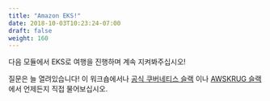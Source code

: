 ```yaml
---
title: "Amazon EKS!"
date: 2018-10-03T10:23:24-07:00
draft: false
weight: 160
---
```


다음 모듈에서 EKS로 여행을 진행하며 계속 지켜봐주십시오!

질문은 늘 열려있습니다! 이 워크숍에서나 [공식 쿠버네티스 슬랙](http://slack.k8s.io/) 이나 [AWSKRUG 슬랙](http://slack.awskr.org/)에서 언제든지 직접 물어보십시오.